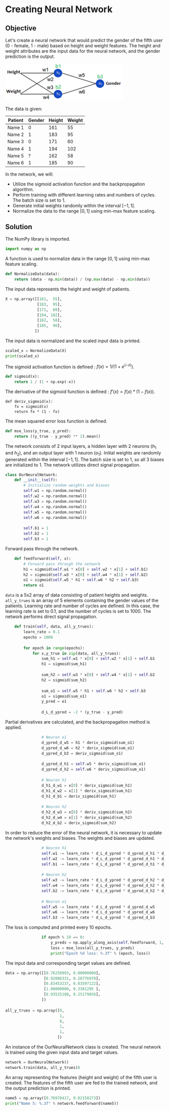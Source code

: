# Creating Neural Network


## Objective

Let's create a neural network that would predict the gender of the fifth user ($0$ - female, $1$ - male) based on height and weight features. The height and weight attributes are the input data for the neural network, and the gender prediction is the output. 

![image](https://github.com/gretapoc/Creating-Neural-Network/blob/main/nn.png)

The data is given:

| Patient | Gender | Height | Weight |
| ------- | ------ | ------ | ------ |
| Name 1  | 0      | 161    | 55     |
| Name 2  | 1      | 183    | 95     |
| Name 3  | 0      | 171    | 60     |
| Name 4  | 1      | 194    | 102    |
| Name 5  | ?      | 162    | 58     |
| Name 6  | 1      | 185    | 90     |


In the network, we will:

- Utilize the sigmoid activation function and the backpropagation algorithm. 
- Perform training with different learning rates and numbers of cycles. The batch size is set to $1$. 
- Generate initial weights randomly within the interval $[-1,1]$. 
- Normalize the data to the range $[0,1]$ using min-max feature scaling.

## Solution

The NumPy library is imported.
```python
import numpy as np
```

A function is used to normalize data in the range $[0, 1]$ using min-max feature scaling.
```python
def NormalizeData(data):
    return (data - np.min(data)) / (np.max(data) - np.min(data))
```

The input data represents the height and weight of patients.
```python
X = np.array([[161,  55],
              [183,  95],
              [171,  60],
              [194, 102],
              [162,  58],
              [185,  90],
             ])
```

The input data is normalized and the scaled input data is printed.
```python
scaled_x = NormalizeData(X)
print(scaled_x)
```

The sigmoid activation function is defined : $f(x) = 1 / (1 + e^{(-x)})$.
```python
def sigmoid(x):
    return 1 / (1 + np.exp(-x))
```

The derivative of the sigmoid function is defined : $f'(x) = f(x) * (1 - f(x))$.
```pythonpython
def deriv_sigmoid(x):
    fx = sigmoid(x)
    return fx * (1 - fx)
```

The mean squared error loss function is defined.
```python
def mse_loss(y_true, y_pred):
    return ((y_true - y_pred) ** 2).mean()
```

The network consists of $2$ input layers, a hidden layer with $2$ neurons ($h_1$ and $h_2$), and an output layer with $1$ neuron ($o_1$). Initial weights are randomly generated within the interval $[-1,1]$. The batch size is set to $1$, so all $3$ biases are initialized to $1$. The network utilizes direct signal propagation.
```python
class OurNeuralNetwork:
    def __init__(self):
        # Initialize random weights and biases
        self.w1 = np.random.normal()
        self.w2 = np.random.normal()
        self.w3 = np.random.normal()
        self.w4 = np.random.normal()
        self.w5 = np.random.normal()
        self.w6 = np.random.normal()
        
        self.b1 = 1
        self.b2 = 1
        self.b3 = 1
```

Forward pass through the network.
```python
    def feedforward(self, x):
        # Forward pass through the network
        h1 = sigmoid(self.w1 * x[0] + self.w2 * x[1] + self.b1)
        h2 = sigmoid(self.w3 * x[0] + self.w4 * x[1] + self.b2)
        o1 = sigmoid(self.w5 * h1 + self.w6 * h2 + self.b3)
        return o1
```

`data` is a $5$x$2$ array of data consisting of patient heights and weights. `all_y_trues` is an array of $5$ elements containing the gender values of the patients. Learning rate and number of cycles are defined. In this case, the learning rate is set to $0.1$, and the number of cycles is set to $1000$. The network performs direct signal propagation.
```python
    def train(self, data, all_y_trues):
        learn_rate = 0.1
        epochs = 1000
        
        for epoch in range(epochs):
            for x,y_true in zip(data, all_y_trues):
                sum_h1 = self.w1 * x[0] + self.w2 * x[1] + self.b1
                h1 = sigmoid(sum_h1)
                
                sum_h2 = self.w3 * x[0] + self.w4 * x[1] + self.b2
                h2 = sigmoid(sum_h2)
                
                sum_o1 = self.w5 * h1 + self.w6 * h2 + self.b3
                o1 = sigmoid(sum_o1)
                y_pred = o1
                
                d_L_d_ypred = -2 * (y_true - y_pred)
```

Partial derivatives are calculated, and the backpropagation method is applied.
```python
                # Neuron o1
                d_ypred_d_w5 = h1 * deriv_sigmoid(sum_o1)
                d_ypred_d_w6 = h2 * deriv_sigmoid(sum_o1)
                d_ypred_d_b3 = deriv_sigmoid(sum_o1)
                
                d_ypred_d_h1 = self.w5 * deriv_sigmoid(sum_o1)
                d_ypred_d_h2 = self.w6 * deriv_sigmoid(sum_o1)   
                
                # Neuron h1
                d_h1_d_w1 = x[0] * deriv_sigmoid(sum_h1)
                d_h1_d_w2 = x[1] * deriv_sigmoid(sum_h1)
                d_h1_d_b1 = deriv_sigmoid(sum_h1)
                
                # Neuron h2
                d_h2_d_w3 = x[0] * deriv_sigmoid(sum_h2)
                d_h2_d_w4 = x[1] * deriv_sigmoid(sum_h2)
                d_h2_d_b2 = deriv_sigmoid(sum_h2)
```


In order to reduce the error of the neural network, it is necessary to update the network's weights and biases. The weights and biases are updated.
```python
                # Neuron h1
                self.w1 -= learn_rate * d_L_d_ypred * d_ypred_d_h1 * d_h1_d_w1
                self.w2 -= learn_rate * d_L_d_ypred * d_ypred_d_h1 * d_h1_d_w2
                self.b1 -= learn_rate * d_L_d_ypred * d_ypred_d_h1 * d_h1_d_b1
                
                # Neuron h2
                self.w3 -= learn_rate * d_L_d_ypred * d_ypred_d_h2 * d_h2_d_w3
                self.w4 -= learn_rate * d_L_d_ypred * d_ypred_d_h2 * d_h2_d_w4
                self.b2 -= learn_rate * d_L_d_ypred * d_ypred_d_h2 * d_h2_d_b2
                
                # Neuron o1
                self.w5 -= learn_rate * d_L_d_ypred * d_ypred_d_w5
                self.w6 -= learn_rate * d_L_d_ypred * d_ypred_d_w6
                self.b3 -= learn_rate * d_L_d_ypred * d_ypred_d_b3
```

The loss is computed and printed every $10$ epochs.
```python
                if epoch % 10 == 0:
                    y_preds = np.apply_along_axis(self.feedforward, 1, data)
                    loss = mse_loss(all_y_trues, y_preds)
                    print("Epoch %d loss: %.3f" % (epoch, loss))
```

The input data and corresponding target values are defined.
```python
data = np.array([[0.76258993, 0.00000000],
                 [0.92086331, 0.28776978],
                 [0.83453237, 0.03597122],
                 [1.00000000, 0.3381295 ],
                 [0.93525180, 0.25179856],
                ])

all_y_trues = np.array([0,
                        1,
                        0,
                        1,
                        1,
                       ])
```

An instance of the OurNeuralNetwork class is created. The neural network is trained using the given input data and target values.
```python
network = OurNeuralNetwork()
network.train(data, all_y_trues)8
```


An array representing the features (height and weight) of the fifth user is created. The features of the fifth user are fed to the trained network, and the output prediction is printed.
```python
name5 = np.array([0.76978417, 0.02158273])
print("Name 5: %.3f" % network.feedforward(name5))
```









